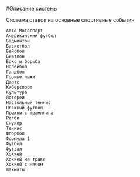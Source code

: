 #Описание системы

Система ставок на основные спортивные события

    Авто-Мотоспорт
    Американский футбол
    Бадминтон
    Баскетбол
    Бейсбол
    Биатлон
    Бокс и борьба
    Волейбол
    Гандбол
    Горные лыжи
    Дартс
    Киберспорт
    Культура
    Лотереи
    Настольный теннис
    Пляжный футбол
    Прыжки с трамплина
    Регби
    Снукер
    Теннис
    Флорбол
    Формула 1
    Футбол
    Футзал
    Хоккей
    Хоккей на траве
    Хоккей с мячом
    Шахматы
